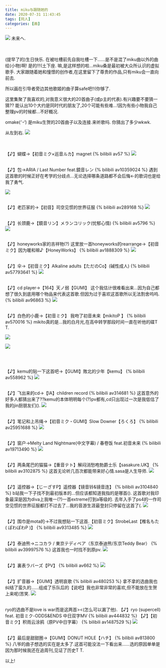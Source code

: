 ```yaml
---
title: miku与跟随她的
date: 2020-07-31 11:43:45
tags: [同人]
categories: [画]
---
```

<a data-fancybox="gallery" href="P059.png"><img src="P059.png"></a>
未来へ.


　　　　　　　　　　　　　　　

(提早了的)生日快乐.
在被吐槽前先自我吐槽一下……是不是混了miku曲以外的曲绘(小物)啊!
是的!!!(土下座.
嘛,是这样想的啦…miku桑是最初被大众所认识的虚拟歌手.
大家跟随着她和憧憬的创作者,在这里留下了尊贵的作品,只有miku会一直向前去.

所以画在引导者旁边其他歌姬的曲子算safe吧!!(你够了.

这里集聚了我喜欢的,对我意义很大的20首曲子(或p主的代表).有兴趣要不要猜一猜??
能认出10个大约是同时代的朋友了,20个可能有些难…!因为有些小物我自己整理pv的时候都…不好概况.


omake(*’ｰ’*)
是miku生贺的20首曲子以及连接.来听歌吗.
你猜出了多少wkwk.



从左到右.
<a data-fancybox="gallery" href="P059_1.png"><img src="P059_1.png"></a>

<br>
<br>
【♪】蝴蝶->【初音ミク×巡音ルカ】magnet
{% bilibili av57 %}
<a data-fancybox="gallery" href="001.png"><img src="001.png"></a>
<br>
<br>

【♪】包->ARIA / Last Number feat.鏡音レン
{% bilibili av10359024 %}
遇到这首歌的时候正好在考学的分歧点…无论选择哪条道路都不会后悔<-的歌词也是给我了勇气.

<a data-fancybox="gallery" href="002.png"><img src="002.png"></a>
<br>
<br>

【♪】老匹家的->【初音】司空见惯的世界征服
{% bilibili av289168 %}
<a data-fancybox="gallery" href="003.png"><img src="003.png"></a>
<br>
<br>

【♪】长颈鹿->【鏡音リン】メランコリック(忧郁心情)
{% bilibili av5796 %}
<a data-fancybox="gallery" href="004.png"><img src="004.png"></a>
<br>
<br>


【♪】honeyworks家的吉祥物(?)
这里放一首honeyworks的rearrange->【初音ミク】因为暖和嘛♪【HoneyWorks】
{% bilibili av1888309 %}
<a data-fancybox="gallery" href="005.png"><img src="005.png"></a>
<br>
<br>

【♪】伞->【初音ミク】Alkaline adults【ただのCo】(碱性成人)
{% bilibili av57793641 %}
<a data-fancybox="gallery" href="006.png"><img src="006.png"></a>
<br>
<br>

【♪】cd player->【164】天ノ弱【GUMI】
这个我估计很难看出来…因为自己都想了很久到底用哪个物品来代表这首歌.但因为过于喜欢这首歌所以无法割舍呜呜.
{% bilibili av96863 %}
<a data-fancybox="gallery" href="007.png"><img src="007.png"></a>
<br>
<br>

【♪】白色的小鹿->【初音ミク】 我吻了初音未来【mikitoP 】
{% bilibili av570016 %}
mikito真的是…我的白月光,在高中转学那段时间一直在听他的碟T T.

<a data-fancybox="gallery" href="008.png"><img src="008.png"></a>
<br>

<a data-fancybox="gallery" href="P059_2.png"><img src="P059_2.png"></a>

<br>
<br>

【♪】kemu的贴一下这首吧->【GUMI】敗北的少年【kemu】
{% bilibili av558962 %}
<a data-fancybox="gallery" href="009.png"><img src="009.png"></a>
<br>
<br>

【♪】飞出来的cd->【IA】children record
{% bilibili av314681 %}
这首意外的好多人都猜出来了??kemu的本体明明每个(?)pv都有,cd只出现过一次是我低估了我的jin厨朋友们().
<a data-fancybox="gallery" href="010.png"><img src="010.png"></a>
<br>
<br>

【♪】笔记和上吊绳->【初音ミク・GUMI】Slow Downer【ろくろ】
{% bilibili av25951688 %}
<a data-fancybox="gallery" href="011.png"><img src="011.png"></a>
<br>
<br>

【♪】窗户->Melty Land Nightmare(中文字幕) / 春卷饭 feat.初音未来
{% bilibili av19713490 %}
<a data-fancybox="gallery" href="012.png"><img src="012.png"></a>
<br>
<br>

【♪】两条尾巴的猫猫->【重音テト】解闷消愁咆勃爵士乐【sasakure.UK】
{% bilibili av3102875 %}
这首无论听几百次都能带来好心情.sasa是人生导师.
<a data-fancybox="gallery" href="013.png"><img src="013.png"></a>
<br>
<br>

【♪】遥控器->【じーざすP】遥控器【镜音铃&镜音连】
{% bilibili av3104840 %}
b站我一下子找不到最初版本的…但应该都知道我指的是哪首().
这首歌对我印象最深是因为diva上我唯一(?)一首extreme打到a等级的.
去年入手了ps4的一作司空见惯的世界征服都打不过去了…我的音游生涯最登封只停留在这首了(.
<a data-fancybox="gallery" href="014.png"><img src="014.png"></a>
<br>
<br>

【♪】围巾是mota的->不过我想贴一下这首.【初音ミク】StrobeLast【椎名もた ( ぽわぽわP )】
{% bilibili av9313485 %}
<a data-fancybox="gallery" href="015.png"><img src="015.png"></a>
<br>
<br>

【♪】泰迪熊->ニコカラ / 東京テディベア（东京泰迪熊/东京Teddy Bear）
{% bilibili av39997576 %}
这首我也一时找不到原pv.
<a data-fancybox="gallery" href="016.png"><img src="016.png"></a>
<br>
<br>

【♪】裏表ラバーズ【PV】
{% bilibili av662 %}
<a data-fancybox="gallery" href="017.png"><img src="017.png"></a>
<br>
<br>

【♪】扩音器->【GUMI】透明哀歌
{% bilibili av480253 %}
拿不拿的选曲我也纠结了蛮久的……组成了乐队后的【说吧】我也非常非常的喜欢,但不能放在生贺上来呢(苦笑.
<a data-fancybox="gallery" href="018.png"><img src="018.png"></a>
<br>
<br>

ryo的选曲不是love is war而是这两首><(怎么可以漏了他).
【♪】ryo (supercell) feat. 初音ミク-ODDS&ENDS 中日双字MV
{% bilibili av444832 %}
【♪】【初音ミク】积雨云涂鸦（原PV中日字幕）
{% bilibili av1487529 %}
<a data-fancybox="gallery" href="019.png"><img src="019.png"></a>
<br>
<br>

【♪】最后是甜甜圈->【GUMI】DONUT HOLE【ハチ】
{% bilibili av813800 %}
八爷的曲子想选的实在是太多了.这首可能没法一下看出来……选的原因单单是因为那时候我还在追周刊,见证了历史T T.

以上!
